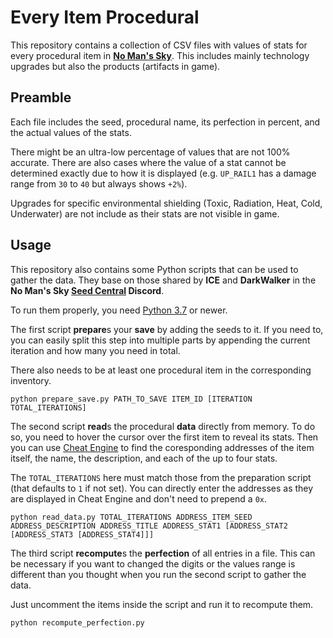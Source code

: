 # Every Item Procedural

This repository contains a collection of CSV files with values of stats for
every procedural item in [**No Man's Sky**](https://www.nomanssky.com/). This
includes mainly technology upgrades but also the products (artifacts in game).

## Preamble

Each file includes the seed, procedural name, its perfection in percent, and the
actual values of the stats.

There might be an ultra-low percentage of values that are not 100% accurate. There
are also cases where the value of a stat cannot be determined exactly due to
how it is displayed (e.g. `UP_RAIL1` has a damage range from `30` to `40` but always
shows `+2%`).

Upgrades for specific environmental shielding (Toxic, Radiation, Heat, Cold, Underwater)
are not include as their stats are not visible in game.

## Usage

This repository also contains some Python scripts that can be used to gather the data.
They base on those shared by **ICE** and **DarkWalker** in the **No Man's Sky [Seed Central](https://discord.gg/AEXcap6) Discord**.

To run them properly, you need [Python 3.7](https://www.python.org) or newer.

The first script **prepare**s your **save** by adding the seeds to it. If you need to,
you can easily split this step into multiple parts by appending the current iteration
and how many you need in total.

There also needs to be at least one procedural item in the corresponding inventory.

```
python prepare_save.py PATH_TO_SAVE ITEM_ID [ITERATION TOTAL_ITERATIONS]
```

The second script **read**s the procedural **data** directly from memory. To do so,
you need to hover the cursor over the first item to reveal its stats. Then you can use
[Cheat Engine](https://cheatengine.org/downloads.php) to find the coresponding
addresses of the item itself, the name, the description, and each of the up to
four stats.

The `TOTAL_ITERATIONS` here must match those from the preparation script (that defaults
to `1` if not set). You can directly enter the addresses as they are displayed in
Cheat Engine and don't need to prepend a `0x`.

```
python read_data.py TOTAL_ITERATIONS ADDRESS_ITEM_SEED ADDRESS_DESCRIPTION ADDRESS_TITLE ADDRESS_STAT1 [ADDRESS_STAT2 [ADDRESS_STAT3 [ADDRESS_STAT4]]]
```

The third script **recompute**s the **perfection** of all entries in a file. This can
be necessary if you want to changed the digits or the values range is different than you
thought when you run the second script to gather the data.

Just uncomment the items inside the script and run it to recompute them.

```
python recompute_perfection.py
```
